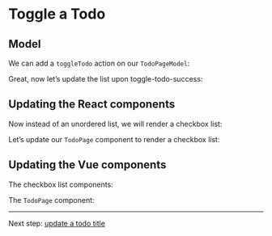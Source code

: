 # Toggle a Todo

## Model

We can add a `toggleTodo` action on our `TodoPageModel`:

<!-- include [code:ts] ./9-toggle-todo/TodoPageModel-attempt-1.ts -->

Great, now let’s update the list upon toggle-todo-success:

<!-- include [code:ts] ./9-toggle-todo/TodoPageModel.ts -->

## Updating the React components

Now instead of an unordered list, we will render a checkbox list:

<!-- include [code:tsx] ./9-toggle-todo/react/TodoCheckboxList.tsx -->

Let’s update our `TodoPage` component to render a checkbox list:

<!-- include [code:tsx] ./9-toggle-todo/react/TodoPage.tsx -->

## Updating the Vue components

The checkbox list components:

<!-- include [code:vue] ./9-toggle-todo/vue/TodoCheckboxList.vue -->

The `TodoPage` component:

<!-- include [code:vue] ./9-toggle-todo/vue/TodoPage.vue -->

---

Next step: [update a todo title](./10-update-a-todo-title.md)